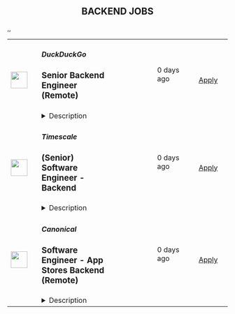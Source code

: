 <div align="center"><h2>BACKEND JOBS</h2></div><table><tr>
                <td width="100" height="100" rowspan="2">
                    <img src="https://spreadprivacy.com/content/images/2023/05/duckduckgo-logo_wide.png" width="38px" height="auto">
                </td>
                <td width="300">
                    <h5>DuckDuckGo</h5>
                    <h3>Senior Backend Engineer (Remote)</h3>
                </td>
                <td width="300">
                    <code></code>
                </td>
                <td width="200">
                <text>0 days ago</text>
                </td>
                <td width="100" rowspan="2">
                <a href="https://duckduckgo.recruitee.com/o/senior-backend-engineer-remote-2-3" align="right" target="_blank">Apply</a>
                </td>
            </tr>
            <tr>
                <td colspan="3">
                <details><summary>Description</summary>
                <p>Hi, we’re DuckDuckGo, the Internet privacy company for everyone who wants to take back their privacy now. For over a decade, we've been building our all-in-one product, developing new privacy technology, and working with policymakers to make online privacy simple and accessible for all. <br /></p>
<p><br /></p>
<p>Our browsers and extensions have been downloaded over 250 million times with our built-in private search engine, which has delivered over 100 billion searches and is the 2nd largest search engine on mobile in the United States and 17 other countries, including the United Kingdom, Canada, Australia, Germany, Poland, and Spain. Our private search engine is also 3rd in market share in the U.S. and over 20 major markets. Oh, and we've been profitable since 2014, with annual revenue exceeding $100 million!</p>
<p><br /></p>
<p>The DuckDuckGo browser’s uniquely comprehensive privacy protections are used by tens of millions of people to protect their everyday online activities on <a href="https://spreadprivacy.com/introducing-duckduckgo-for-mac/" rel="noopener">Mac</a>, <a href="https://spreadprivacy.com/windows-browser-open-beta/" rel="noopener">Windows</a>, <a href="https://spreadprivacy.com/duckduckgo-privacy-browser-ios14/" rel="noopener">iOS</a>, and <a href="https://spreadprivacy.com/introducing-app-tracking-protection/" rel="noopener">Android</a>, from searching to browsing, emailing, and more. We also offer <a href="https://spreadprivacy.com/meetprivacypro/" rel="noopener">Privacy Pro</a>, a three-in-one subscription service that includes a VPN, Personal Information Removal, and Identity Theft Restoration.</p>
<p><br /></p>
<p>We’re looking for a <strong>Senior Backend Engineer </strong>to help shape our all-in-one privacy solution and join our mission to show the world that protecting your privacy online can be simple.  <br /><br /></p>
<p><br /></p>
<p><strong>The Opportunity</strong> <br /></p>
<p>In this role, you will lead complex projects across key company-wide objectives, writing pragmatic, testable code that's performant and works consistently. You'll collaborate remotely with your peers and take responsibility for solving product issues impacting our all-in-one privacy solution, whether large or small. In time, you'll formally mentor other engineers, supporting their career growth and the growth of the Backend Team at DuckDuckGo.<br /><br /></p>
<p><strong>What You Will Bring to DuckDuckGo</strong> </p>
<ul><li>7+ years backend engineering experience, having worked on the backend side of at least one large application.</li><li>A fundamental understanding of complex data structures and algorithms. You can develop and apply new solutions and confidently navigate and improve existing code. If you're curious, we mostly use Perl.</li><li>A creative approach to problem-solving. You like to take the initiative to push a project forward but know when to get others involved.</li><li>Effective project management skills.</li><li>Excellent communication skills. You can validate and communicate your decisions clearly.</li><li>Previous experience leading and mentoring experienced engineers, supporting their career goals, and unlocking their potential.</li></ul>
<p><br /></p>
<p><strong>How We Will Support You </strong> </p>
<p>Our core values -- build trust, question assumptions, and validate direction -- underpin how we work day-to-day and the support we give our team members. We strive to empower our team members to be self-directed and self-motivated in their work.  <br /></p>
<ul><li><strong>Remote First, Always</strong>: We've always been a fully distributed company with team members all over the world. We trust you to get your work done wherever, whenever.   </li><li><strong>Commitment to Personal Growth:</strong> Every team member has an annual budget of $1,250 USD to invest in their professional development. Every team member also has a dedicated Career Advisor, who serves as a guide to help you develop your strengths, identify your motivations, and understand your opportunities for growth. </li><li><strong>Leadership:</strong> We have many different types of leaders and possible combinations of leadership roles, so you can grow your career in a way that aligns best with your personal goals. You can seek additional leadership roles by being directly responsible for projects, taking ownership of areas of the company, developing and maintaining internal processes, or pursuing advisory roles. </li><li><strong>Work/Life Balance: </strong>Team members have the freedom and flexibility to organize their own work schedules. We want you to thrive both in and out of the office. We trust you to use good judgment and take the time off that you need to bring your best self to work.</li></ul>
<p><br /></p>
<p>We also offer paid parental leave, a co-working stipend, office setup reimbursement, and a wellness stipend. More support resources can be found in our <u><a href="https://duckduckgo.com/assets/hiring/team_support_guide.pdf" rel="noopener">Team Member Support Guide</a></u>, which explains how we make your well-being a priority. <br /></p>
<p>For more information on how we collaborate worldwide, from leadership in our relatively flat organization to start-to-finish ownership<strong>,</strong> check out <u><a href="https://duckduckgo.com/how-we-work" rel="noopener">DuckDuckGo Culture: How We Work.</a></u> </p>
<p><br /></p>
<p><strong>Compensation</strong> </p>
<p>Annual compensation: <strong>$176,000 USD</strong> and stock options. Compensation is the same within a professional level, regardless of geographic location or functional area, and the compensation for each professional level is transparent across the organization.</p>
<p><br /></p>
<p><br /></p>
<p><strong>Hiring Process</strong> </p>
<p>Hiring works best when it's a two-way street. Learn how we help you get to know DuckDuckGo and envision your future role here. Find out more about <u><a href="https://duckduckgo.com/how-we-hire" rel="noopener">how we hire</a></u>. </p>
<p><br /></p>
<p><br /></p>
<p><strong>Diversity, Equity, and Inclusion</strong> </p>
<p>DuckDuckGo provides equal work opportunities to all team members and applicants<u>,</u> and it prohibits discrimination and harassment of any type on the basis of race, color, ethnicity, caste, religion, age, sex (including pregnancy), national origin, disability status, genetics, protected veteran status, sexual orientation, gender identity or expression, or any other characteristic protected by our policies or federal, state, or local laws.<br /></p>
<p><br /></p>
<p>We want to ensure that our hiring process is accessible. If you need reasonable accommodation for any part of the application process because of a medical condition or disability, please send an email to <u><a href="mailto:careers@duckduckgo.com" rel="noopener">careers@duckduckgo.com</a></u> to let us know the nature of your request.  <br /></p>
<p>If you think you might thrive in this environment, we would love to hear from you. </p>
<p><br /></p>
<p><br /></p>
<p><strong>Please note that:</strong> </p>
<ul><li>Sometimes we meet up! Expect to travel at least two times a year: once for our all-hands meetup and again for a team retreat (each around 4-5 days). While extenuating circumstances may impact attendance, everyone is strongly encouraged to attend.</li><li>While we offer a flexible work arrangement with no core hours, expect an average full-time commitment of 40 hours per week. </li><li>A successful candidate will be subject to a background check and must receive satisfactory results of the same, as a condition of joining the team. </li><li>By applying for this role, you confirm that all information submitted is accurate and complete. You further acknowledge that providing false or fraudulent information during the application process is cause for denial of an offer, revocation of any existing offer, or other adverse action, up to and including termination after the start of your commencement of work.</li></ul>
<div><p>#US #UK #SP #PL #IR #IC #HN #CR #CN #AU</p></div>
<div><p><br /></p></div>
<div><br /></div>
<p><br /></p>
<p><br /></p>
                </details>
                </td>
            </tr>,<tr>
                <td width="100" height="100" rowspan="2">
                    <img src="https://pbs.twimg.com/profile_images/1542681228666671107/L5LYJLAD_400x400.png" width="38px" height="auto">
                </td>
                <td width="300">
                    <h5>Timescale</h5>
                    <h3>(Senior) Software Engineer - Backend</h3>
                </td>
                <td width="300">
                    <code></code>
                </td>
                <td width="200">
                <text>0 days ago</text>
                </td>
                <td width="100" rowspan="2">
                <a href="https://www.timescale.com/careers/7341529002?gh_jid=7341529002" align="right" target="_blank">Apply</a>
                </td>
            </tr>
            <tr>
                <td colspan="3">
                <details><summary>Description</summary>
                &lt;p&gt;&lt;span style=&quot;font-weight: 400;&quot;&gt;We&#39;re looking for experienced software engineers to help us build and maintain our managed TimescaleDB cloud services. You will have the opportunity to work with a close-knit team, developing Golang services that power our users’ TimescaleDB experience. You will design and architect features and services from the ground up and have ownership over them from the design phase through deployment to production.&amp;nbsp;&lt;/span&gt;&lt;/p&gt;
&lt;p&gt;&lt;span style=&quot;font-weight: 400;&quot;&gt;Timescale is an all-remote organization; this is a full-time position. Due to the location of the team, the preferred location for this role would be Europe or in the East Coast North American time zone.&amp;nbsp;&lt;/span&gt;&lt;/p&gt;
&lt;p&gt;&lt;strong&gt;Requirements:&lt;/strong&gt;&lt;/p&gt;
&lt;ul&gt;
&lt;li style=&quot;font-weight: 400;&quot;&gt;&lt;span style=&quot;font-weight: 400;&quot;&gt;2+ years of software engineering experience in production environments&lt;/span&gt;&lt;/li&gt;
&lt;li style=&quot;font-weight: 400;&quot;&gt;&lt;span style=&quot;font-weight: 400;&quot;&gt;Strong programming skills (we mainly use Go but are more concerned with good fundamentals), including working with concurrency and high volume/traffic workloads&lt;/span&gt;&lt;/li&gt;
&lt;li style=&quot;font-weight: 400;&quot;&gt;&lt;span style=&quot;font-weight: 400;&quot;&gt;Experience with event-driven architecture and modern API technologies like gRPC and GraphQL&lt;/span&gt;&lt;/li&gt;
&lt;li style=&quot;font-weight: 400;&quot;&gt;&lt;span style=&quot;font-weight: 400;&quot;&gt;Strong experience with and commitment to testing&lt;/span&gt;&lt;/li&gt;
&lt;li style=&quot;font-weight: 400;&quot;&gt;Comfortable developing with Linux and containers&lt;/li&gt;
&lt;/ul&gt;
&lt;p&gt;&lt;strong&gt;Nice to haves&lt;/strong&gt;&lt;/p&gt;
&lt;ul&gt;
&lt;li style=&quot;font-weight: 400;&quot;&gt;&lt;span style=&quot;font-weight: 400;&quot;&gt;Experience with deploying in Kubernetes environments and/or developing Kubernetes operators/controllers&lt;/span&gt;&lt;/li&gt;
&lt;li style=&quot;font-weight: 400;&quot;&gt;&lt;span style=&quot;font-weight: 400;&quot;&gt;Deep knowledge of at least one major cloud provider (AWS preferred)&lt;/span&gt;&lt;/li&gt;
&lt;li style=&quot;font-weight: 400;&quot;&gt;&lt;span style=&quot;font-weight: 400;&quot;&gt;Experience deploying, operating, and using major production-level databases. Huge bonus points for PostgreSQL and/or TimescaleDB!&lt;/span&gt;&lt;/li&gt;
&lt;/ul&gt;&lt;div class=&quot;content-conclusion&quot;&gt;&lt;p&gt;By applying for this position, you are agreeing to &lt;a href=&quot;https://www.timescale.com/legal/timescale-applicant-privacy-notice&quot;&gt;Timescale&#39;s Applicant Privacy Notice.&amp;nbsp;&lt;/a&gt;&lt;/p&gt;&lt;/div&gt;
                </details>
                </td>
            </tr>,<tr>
                <td width="100" height="100" rowspan="2">
                    <img src="https://pbs.twimg.com/profile_images/1673959375340290050/x7pNtXQ7_400x400.jpg" width="38px" height="auto">
                </td>
                <td width="300">
                    <h5>Canonical</h5>
                    <h3>Software Engineer - App Stores Backend (Remote)</h3>
                </td>
                <td width="300">
                    <code></code>
                </td>
                <td width="200">
                <text>0 days ago</text>
                </td>
                <td width="100" rowspan="2">
                <a href="https://canonical.com/careers/3159992" align="right" target="_blank">Apply</a>
                </td>
            </tr>
            <tr>
                <td colspan="3">
                <details><summary>Description</summary>
                
      <h2><strong>Summary</strong></h2>
<p>This is an exciting opportunity for an experienced software engineer passionate about open source software, Linux, and Web Services at scale. Come build a rewarding, meaningful career working with the best and brightest people in technology at Canonical, a growing international software company.</p>
<p>Canonical's Store team develops and operates the backend services that power the <a href="https://snapcraft.io/store">Snap Store</a> and <a href="https://charmhub.io">Charmhub.io</a> marketplaces. Our services are built primarily in Python, within a bit of Golang. If you have a passion for clean APIs, have a bias towards shipping and believe that tests are the key to higher velocity and reliability, you'll fit right in.</p>
<p>We have some exciting challenges ahead including continuing to scale our production architecture, expand the store backend to handle additional package types, and enhance our on-prem offering for IoT and Enterprise solutions.</p>
<h2><strong>What you’ll do</strong></h2>
<ul>
<li>Collaborate remotely with a globally distributed team.</li>
<li>Write clean web service APIs to support both CLI and web frontend clients, using Python (and optionally Golang).</li>
<li>Design and implement new features and enhancements from spec to production and ongoing operations at scale.</li>
<li>Review code and technical designs produced by other engineers.</li>
<li>Discuss ideas and collaborate on finding good solutions.</li>
<li>Work remotely with global travel 2 to 4 weeks for internal and external events.</li>
</ul>
<h2><strong>Who you are</strong></h2>
<ul>
<li>You have demonstrated professional proficiency developing public-facing APIs and web applications using Python.</li>
<li>You have a broad technology base but favor backend code and infrastructure.</li>
<li>You know your way around relational and non-relational databases and can effectively design data models that perform well, and tune queries to access them.</li>
<li>You are comfortable with Ubuntu as a development and deployment platform.</li>
<li>You have demonstrated strong academic performance in Computer Science, STEM or similar degree.</li>
<li>You love technology and working with a diverse set of talented people.</li>
<li>You are curious, flexible, articulate, and accountable.</li>
<li>You value soft skills and are passionate, enterprising, thoughtful, and self-motivated.</li>
</ul>
<h2><strong>About Canonical</strong></h2>
<p>Canonical is a growing, international software company that works with the open-source community to deliver Ubuntu -- the world’s #1 cloud operating system. Our mission is to realise the potential of free software in the lives of individuals and organisations. Our services are helping businesses worldwide to reduce costs, improve efficiency and enhance security with Ubuntu.&nbsp; Canonical is a unique tech company - global, remote-first, open source, with 700 professionals across 50 countries - we want to be the world’s best, not biggest, global software company. With almost every team remote by default, Canonical sets the pace on the 21st-century digital workplace.</p>
<h3><strong>What Canonical offers:</strong></h3>
<ul>
<li>Work from home</li>
<li>Learning and development allowances</li>
<li>Competitive Salary</li>
<li>Annual compensation review</li>
<li>Recognition rewards</li>
<li>Generous annual leave</li>
<li>Paid maternity, paternity and sick leave</li>
<li>Priority Pass for travel</li>
<li>Exposure to international business and technology</li>
</ul>
<p><em>We are proud to foster a workplace free from discrimination. Diversity of experience, perspectives, and background create a better work environment and better products. Whatever your identity, we will give your application fair consideration.</em></p>
<p>#LI-remote</p>
<p>#stack</p>
    
                </details>
                </td>
            </tr>,<tr>
                <td width="100" height="100" rowspan="2">
                    <img src="https://lever-client-logos.s3.us-west-2.amazonaws.com/2e1a369c-b58f-41ac-8d86-4b0a77695e68-1687915522032.png" width="38px" height="auto">
                </td>
                <td width="300">
                    <h5>Empower</h5>
                    <h3>Backend Software Engineer (Remote)</h3>
                </td>
                <td width="300">
                    <code></code>
                </td>
                <td width="200">
                <text>0 days ago</text>
                </td>
                <td width="100" rowspan="2">
                <a href="https://jobs.lever.co/empower.me/a5d88cd9-1374-44fe-be59-4dab83a7f77c" align="right" target="_blank">Apply</a>
                </td>
            </tr>
            <tr>
                <td colspan="3">
                <details><summary>Description</summary>
                <div><b style="font-size: 24px">EMPOWER OVERVIEW</b></div><div><br></div><div><a href="http://empower.me/" class="postings-link">Empower</a>&nbsp;is a high-growth financial technology company on a mission to expand access to fair credit to give anyone in the world the opportunity to improve their financial security and mobility. We dream up and launch one-of-a-kind features that help our members get money instantly whenever they need it, save for the future, and rewrite their financial story. Our members see Empower Cash Advance as a life-saver, Empower Automatic Savings as a game-changer, and the new Empower Thrive line of credit (currently in beta, launching soon) as a lifeline to low-cost borrowing and the only practical path to building good credit.</div><div><br></div><div>Empower is backed by Sequoia Capital, Blisce, and Icon Ventures. Are we the next great place to grow your impact and accelerate your career? We think so:</div><div><br></div><div>Inc. ranked Empower #56 in the 2023 Inc. 5000 list of the fastest-growing private companies in the US (#55 in 2022). Forbes put Empower on its 2023 list of America's Best Startup Employers. Fast Company recognized the new Empower Thrive line of credit in their 2022 list of the Next Big Things in Tech. </div><div><br></div><div><b style="font-size: 18px">THE EMPOWER WAY</b></div><div><b>Great Expectations</b>: We come up with bold, audacious goals for ourselves and go all out for impact</div><div><b>Owner Mindset</b>: We give every employee latitude to act independently, make smart choices, and move the business forward</div><div><b>Spirited Debate</b>: We love skeptics and seek counter opinions to challenge our personal assumptions and expand our view</div><div><b>Customer Obsession: </b>We listen to understand, empathize, and create a memorable, rewarding experience for our community</div><div><b>Inclusive Collaboration</b>: We believe diverse teams make the best decisions, and we strive to give diverse voices a seat at the table</div><div>N<b>o Jerks Allowed</b>: We value our relationships and take the time to build trust and connection and communicate respectfully</div><div><b>&nbsp;</b></div><div><b>&nbsp;</b></div><div><b style="font-size: 18px">WHAT EMPOWER OFFERS</b></div><div>Competitive salary</div><div>Generous equity package</div><div>Full healthcare and dental benefits</div><div>Technology&nbsp; expense reimbursement</div><div>Work&nbsp; from anywhere</div><div><br></div><div><b style="font-size: 18px">JOB DESCRIPTION</b></div><div>As a Backend Server Software Engineer, you’ll work on the engine that powers the Empower apps and business. You’ll engage with a collaborative, high powered team to develop solutions and lead product engineering on projects with a reach of millions. The solutions you’ll build will be robust, secure and easy to understand both for our users and your engineering peers.&nbsp;You’ll take end to end ownership of new features and product lines shaping work in early stages, building, deploying and running post deployment analysis to ensure we’re hitting our goals.</div><div><br></div><div>Travel for company offsites is expected at a minimum 2 times a year. </div><div>For US based employee's, this salary range includes several career levels of consideration and will be discussed further during the interview process. The salary range is based on a variety of factors such as candidate experience, qualifications, and business needs. The base pay range is subject to change and may be modified in the future. </div><h3>Key Responsibilities</h3><li>Designing, building, and deploying server application code that interfaces with 3rd party clients and Empower</li><li>Implementing secure coding standards in accordance with the Empower Secure Development Policy</li><li>Perform on-going security testing and code review to improve software security</li><li>Monitoring the performance of the Empower server application and applying corrective action through bug fixing and improved solutions</li><li>Minimising defects and improving reliability through: Development of automated tests, manual test validation, development of fit for purpose architecture and code, contributing to PRs</li><li>Developing and maintaining the server app build and deployment pipeline</li><li>Collaborating cross-functionally to define, design and ship new features that create customer and business value</li><li>Working with business and operations stakeholders for the definition and development of business requirements</li><li>Contributing to server/client contract API definition</li><li>Architecting solutions that interface into 3rd parties and the Empower mobile client</li><li>Maximising effective development and identifying new technology opportunities by: Keeping across .NET development announcements, being across community best practice, discovering and evaluating new technologies</li><li>Participating in the server ops on call schedule</li>,<h3>Candidate Qualifications</h3><li>Bachelor degree or greater within Computer Science, Software Engineering or a related subject</li><li>3+ years developing web APIs within .NET (C#)</li><li>Working experience with ORMs such as Entity Framework</li><li>Working experience constructing and optimising RDMS queries</li><li>Working experience within the asynchronous programming model</li><div>At Empower, we hire for people that push themselves to understand others and seek out ways to challenge their personal assumptions. Our hope is that by fostering such an environment, we strengthen our business and relationships by putting people first. We are committed to building a diverse, inclusive, and equitable workspace where everyone (regardless of age, education, ethnicity, gender, sexual orientation, or any personal characteristics) feels like they belong. Even if your experience doesn’t exactly match up to our job description, you should feel empowered to apply regardless!&nbsp;</div>
                </details>
                </td>
            </tr>,<tr>
                <td width="100" height="100" rowspan="2">
                    <img src="https://lever-client-logos.s3.us-west-2.amazonaws.com/2e1a369c-b58f-41ac-8d86-4b0a77695e68-1687915522032.png" width="38px" height="auto">
                </td>
                <td width="300">
                    <h5>Empower</h5>
                    <h3>Staff Backend Software Engineer (Remote)</h3>
                </td>
                <td width="300">
                    <code></code>
                </td>
                <td width="200">
                <text>0 days ago</text>
                </td>
                <td width="100" rowspan="2">
                <a href="https://jobs.lever.co/empower.me/f8bd8f79-b7ce-46d9-a197-eb2c30f7bf0b" align="right" target="_blank">Apply</a>
                </td>
            </tr>
            <tr>
                <td colspan="3">
                <details><summary>Description</summary>
                <div><b style="font-size: 24px">EMPOWER OVERVIEW</b></div><div><br></div><div><a href="http://empower.me/" class="postings-link">Empower</a>&nbsp;is a high-growth financial technology company on a mission to expand access to fair credit to give anyone in the world the opportunity to improve their financial security and mobility. We dream up and launch one-of-a-kind features that help our members get money instantly whenever they need it, save for the future, and rewrite their financial story. Our members see Empower Cash Advance as a life-saver, Empower Automatic Savings as a game-changer, and the new Empower Thrive line of credit (currently in beta, launching soon) as a lifeline to low-cost borrowing and the only practical path to building good credit.</div><div><br></div><div>Empower is backed by Sequoia Capital, Blisce, and Icon Ventures. Are we the next great place to grow your impact and accelerate your career? We think so:</div><div><br></div><div>Inc. ranked Empower #56 in the 2023 Inc. 5000 list of the fastest-growing private companies in the US (#55 in 2022). Forbes put Empower on its 2023 list of America's Best Startup Employers. Fast Company recognized the new Empower Thrive line of credit in their 2022 list of the Next Big Things in Tech. </div><div><br></div><div><b style="font-size: 18px">THE EMPOWER WAY</b></div><div><b>Great Expectations</b>: We come up with bold, audacious goals for ourselves and go all out for impact</div><div><b>Owner Mindset</b>: We give every employee latitude to act independently, make smart choices, and move the business forward</div><div><b>Spirited Debate</b>: We love skeptics and seek counter opinions to challenge our personal assumptions and expand our view</div><div><b>Customer Obsession: </b>We listen to understand, empathize, and create a memorable, rewarding experience for our community</div><div><b>Inclusive Collaboration</b>: We believe diverse teams make the best decisions, and we strive to give diverse voices a seat at the table</div><div>N<b>o Jerks Allowed</b>: We value our relationships and take the time to build trust and connection and communicate respectfully</div><div><b>&nbsp;</b></div><div><b>&nbsp;</b></div><div><b style="font-size: 18px">WHAT EMPOWER OFFERS</b></div><div><br></div><div>Competitive salary</div><div>Generous equity package</div><div>Full healthcare and dental benefits</div><div>Technology&nbsp; expense reimbursement</div><div>Work&nbsp; from anywhere</div><div><br></div><div><b style="font-size: 18px">JOB DESCRIPTION</b></div><div><span style="font-size: 11pt">As a Staff Backend Engineer, you will play a pivotal role in shaping the technical direction of our solutions. You will identify strategic technical needs, lead large-scale and complex product initiatives, and optimize our engineering processes. You will also take ownership of technological initiatives, from management and execution to solution design and progress reporting. In addition, you will serve as a lead interviewer, mentor other engineers, and lead incident responses.&nbsp;</span></div><div><br></div><div><span style="font-size: 11pt">Your role will also involve designing, building, and deploying server application code, implementing secure coding standards, and meeting sprint goals. You will monitor the performance of our server application, participate in the server ops on-call schedule, and work towards minimizing defects and improving reliability.</span></div><div><br></div><div>Travel for company offsites is expected at a minimum 2 times a year. </div><div>For US based employee's, this salary range includes several career levels of consideration and will be discussed further during the interview process. The salary range is based on a variety of factors such as candidate experience, qualifications, and business needs. The base pay range is subject to change and may be modified in the future. </div><h3>Key Responsibilities</h3><li>Identify opportunities to foster optimal product direction, collaborate closely with business stakeholders to streamline and simplify designs, and proactively identify areas of risk and tradeoffs that can be enhanced.</li><li>Ownership of technical initiatives, being accountable for the initiative's outcome, managing and executing the project, designing the solution and defining its requirements, reporting on the initiative's progress, and coordinating resources.</li><li>Perform as a lead technical interviewer</li><li>Lead technical reviewer of Empower Engineering blog posts</li><li>Mentor Engineers up to and including Senior levels</li><li>Lead SEV1 and lower incident response through to resolution</li><li>Lead engineering of&nbsp; large scale and complex product initiatives</li><li>Culture leader across the engineering organization, delivery team and platform team</li>,<h3>Candidate Qualifications</h3><li>Minimum 10 years, ideally 15+ years developing web APIs within .NET (C#)</li><li>Working experience with ORMs such as Entity Framework</li><li>Working experience constructing and optimising RDMS queries</li><li>Working experience within the asynchronous programming model</li><li>General knowledge of Messaging Queues eg. AMQP</li><li>General knowledge of PaaS environments eg. Azure</li><div>At Empower, we hire for people that push themselves to understand others and seek out ways to challenge their personal assumptions. Our hope is that by fostering such an environment, we strengthen our business and relationships by putting people first. We are committed to building a diverse, inclusive, and equitable workspace where everyone (regardless of age, education, ethnicity, gender, sexual orientation, or any personal characteristics) feels like they belong. Even if your experience doesn’t exactly match up to our job description, you should feel empowered to apply regardless!&nbsp;</div>
                </details>
                </td>
            </tr>,<tr>
                <td width="100" height="100" rowspan="2">
                    <img src="https://lever-client-logos.s3-us-west-2.amazonaws.com/0f4b434e-502f-4390-9819-c058d43028c1-1595260531860.png" width="38px" height="auto">
                </td>
                <td width="300">
                    <h5>Bio Render</h5>
                    <h3>Backend Software Engineer (Senior)</h3>
                </td>
                <td width="300">
                    <code></code>
                </td>
                <td width="200">
                <text>0 days ago</text>
                </td>
                <td width="100" rowspan="2">
                <a href="https://jobs.lever.co/biorender/8d6bbc90-e240-48a5-aebc-51812ce1ca30" align="right" target="_blank">Apply</a>
                </td>
            </tr>
            <tr>
                <td colspan="3">
                <details><summary>Description</summary>
                <div>At BioRender, our mission is to accelerate the world’s ability to learn, discover and communicate science. We are passionate about democratizing science communication in order to accelerate scientific discovery and understanding. We're looking for amazing people to help create the world’s go-to-place and platform where science is communicated. Come join us!</div><div><br></div><div><span style="font-size: 16px">We’re hiring Backend Engineers across our AI Product &amp; Personalization Team and Enterprise teams to join our mission in democratizing science communication. </span></div><div><br></div><div><b style="font-size: 16px">Enterprise team:&nbsp;</b><span style="font-size: 16px">The Enterprise team’s mission is to build a world-class and intuitive experience for scientists and their teams to use and collaborate in BioRender (researchers, admins, and others). The features include signup, onboarding, file organization, collaboration, payments, account management and more.</span></div><div><br></div><div><b style="font-size: 16px">AI Product &amp; Personalization team</b><span style="font-size: 16px">: The mission of this new team is to dramatically reduce the effort it takes scientists to create figures in BioRender from hours to minutes, saving scientists a billion hours a year annually. Leveraging AI, this team will help supercharge our vision by empowering every scientist to be an incredible storyteller.</span></div><div><br></div><div>#LI-DNI</div><h3>You will:</h3><li>Be a foundational member of a cross-functional team, working closely with product, design, data science, and science experts to achieve our mission.</li><li>Build backend services.</li><li>Integrate with third-party systems like Algolia (search product) and work with creative team to enrich data sets.</li><li>Contribute to process improvements, hiring/onboarding procedures, enhancing product quality, and optimizing our codebase for ease of use and flexibility.</li><li>Successfully deliver substantial projects with a high level of quality, typically spanning 3 to 6 months.</li>,<h3>Our ideal fit brings:</h3><li>A strong background in backend engineering, with a knack for creating high-performing APIs capable of handling high volumes</li><li>Expertise with NoSQL databases (like MongoDB), and cloud infrastructure (like AWS).&nbsp;A track record of designing systems that are simple, scalable, secure, and performant.</li><li>Thrives on enhancing system maintainability for streamlined engagement by other engineers.</li><li>Data platform background is a plus.</li><li>Familiarity with our chosen tools in the JavaScript ecosystem (Node.js, Express.js, ReactJS) is a plus, but an interest in learning those tools and writing code in TypeScript is a must.</li>,<h3>Why join us?</h3><li>We are mission-driven, and work collaboratively towards our shared vision of improving scientific communication and accelerating scientific discovery: BioRender figures have appeared in more than 16,000 publications!&nbsp;</li><li>It’s a product that users love! We have a world-class NPS and a community of loyal fans. Check out our Testimonials page to see what our customers are saying about us: <a href="https://biorender.com/testimonials/" class="postings-link">https://biorender.com/testimonials/&nbsp;</a></li><li>We are in the top quartile for profitability and year-over-year revenue growth, with users in 200+ countries.</li><li>BioRender is an equal opportunity employer, and an inclusive hiring process and work environment is a part of our DNA.&nbsp;</li><li>We’re remote-first and have team members across Canada and the United States. A physical office in Toronto is available, but you have the flexibility to work from anywhere.&nbsp;</li><li>We’re backed by top investors, accelerators, and some of the most successful life science entrepreneurs and philanthropists in the world including Y Combinator, Malala Fund founders, and Fifty Years VC.&nbsp;</li><li>We are committed to building a warm, inclusive, and diverse environment. Check out how we make sure our <a href="https://www.biorender.com/biorender-careers" class="postings-link">employees come first</a>.</li><div>Check out our candidate resource - <a href="https://biorender.notion.site/Engineering-Product-Design-66275a3c2cca42e39234412881621467" class="postings-link">Engineering, Product &amp; Design at BioRender!</a>&nbsp;</div><div>You can also read more about the <a href="https://biorender.notion.site/BioRender-Candidate-Resources-8255c155797f442a950720a33b4764d5" class="postings-link">BioRender interview process and FAQs here</a>! </div><div>Check out what it's like to work at BioRender in <a href="https://biorender.notion.site/biorender/Working-at-BioRender-as-a-Canada-Based-Employee-f6e12ab844154bb9948b22b32e3f0c70" class="postings-link">Canada</a> and the <a href="https://biorender.notion.site/biorender/Working-at-BioRender-as-a-U-S-Based-Employee-4ab2cc8e48f546f89aa98c318bccebc9" class="postings-link">US</a>!</div><div><br></div><div><i>Please note that in Canada, only those companies licensed by a provincial or territorial engineering regulator may refer to themselves as an “engineer” and therefore, this role will be titled "developer" internally at BioRender.&nbsp;</i></div>
                </details>
                </td>
            </tr></table>